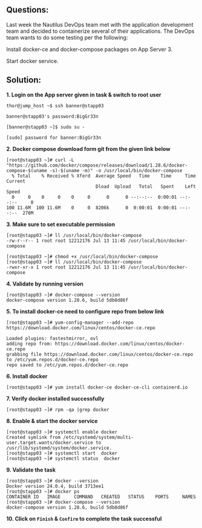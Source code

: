 

## Questions:
Last week the Nautilus DevOps team met with the application development team and decided to containerize several of their applications. The DevOps team wants to do some testing per the following:



Install docker-ce and docker-compose packages on App Server 3.

Start docker service.


## Solution:  

**1. Login on the App server given in task & switch to root user**

```
thor@jump_host ~$ ssh banner@stapp03

banner@stapp03's password:BigGr33n

[banner@stapp03 ~]$ sudo su -

[sudo] password for banner:BigGr33n
```

**2. Docker compose download form git from the given link below**

```
[root@stapp03 ~]# curl -L "https://github.com/docker/compose/releases/download/1.28.6/docker-compose-$(uname -s)-$(uname -m)" -o /usr/local/bin/docker-compose
  % Total    % Received % Xferd  Average Speed   Time    Time     Time  Current
                                 Dload  Upload   Total   Spent    Left  Speed
  0     0    0     0    0     0      0      0 --:--:--  0:00:01 --:--:--     0
100 11.6M  100 11.6M    0     0  8206k      0  0:00:01  0:00:01 --:--:--  270M
```

**3. Make sure to set  executable permission**

```
[root@stapp03 ~]# ll /usr/local/bin/docker-compose
-rw-r--r-- 1 root root 12212176 Jul 13 11:45 /usr/local/bin/docker-compose

[root@stapp03 ~]# chmod +x /usr/local/bin/docker-compose
[root@stapp03 ~]# ll /usr/local/bin/docker-compose
-rwxr-xr-x 1 root root 12212176 Jul 13 11:45 /usr/local/bin/docker-compose
```

**4. Validate by running version**

```
[root@stapp03 ~]# docker-compose --version
docker-compose version 1.28.6, build 5db8d86f
```

**5. To install docker-ce  need to configure repo from below link**

```
[root@stapp03 ~]# yum-config-manager --add-repo https://download.docker.com/linux/centos/docker-ce.repo

Loaded plugins: fastestmirror, ovl
adding repo from: https://download.docker.com/linux/centos/docker-ce.repo
grabbing file https://download.docker.com/linux/centos/docker-ce.repo to /etc/yum.repos.d/docker-ce.repo
repo saved to /etc/yum.repos.d/docker-ce.repo
```

**6. Install docker**

```
[root@stapp03 ~]# yum install docker-ce docker-ce-cli containerd.io
```

**7. Verify  docker installed successfully**

```
[root@stapp03 ~]# rpm -qa |grep docker
```

**8. Enable & start the docker service**

```
[root@stapp03 ~]# systemctl enable docker
Created symlink from /etc/systemd/system/multi-user.target.wants/docker.service to /usr/lib/systemd/system/docker.service.
[root@stapp03 ~]# systemctl start  docker
[root@stapp03 ~]# systemctl status  docker
```

**9. Validate the task**

```
[root@stapp03 ~]# docker --version
Docker version 24.0.4, build 3713ee1
[root@stapp03 ~]# docker ps
CONTAINER ID   IMAGE     COMMAND   CREATED   STATUS    PORTS     NAMES
[root@stapp03 ~]# docker-compose --version
docker-compose version 1.28.6, build 5db8d86f
```

**10.  Click on `Finish` & `Confirm` to complete the task successful**